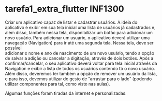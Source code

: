 # tarefa1_extra_flutter INF1300
Criar um aplicativo capaz de listar e cadastrar usuários. 
A ideia do aplicativo é exibir em sua tela inicial uma lista de usuários já cadastrados e, além disso, também nessa tela, disponibilizar um botão para adicionar 
um novo usuário.  Para adicionar um usuário, o aplicativo deverá utilizar uma navegação (Navigation) para ir até uma segunda tela. Nessa tela, deve ser possível  
adicionar o nome e ano de nascimento de um novo usuário, tendo a opção de salvar a adição ou cancelar a digitação, através de dois botões.
Após a confirmar/cancelar, o seu aplicativo deverá voltar para tela inicial através da Navigation e exibir a lista de todos os  usuários contendo tb o novo usuário. Além disso, deveremos ter também a opção de remover um usuário da lista, e  para isso, devemos utilizar do gesto de "arrastar para o lado" (podendo utilizar componentes para tal, como visto nas aulas).

Algumas funções foram tiradas da internet e personalizadas.
